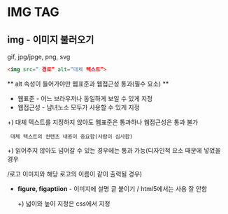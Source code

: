 # IMG TAG

## img - 이미지 불러오기

gif, jpg/jpge, png, svg

```html
<img src=“ 경로” alt=“대체 텍스트”>
```

** alt 속성이 들어가야만 웹표준과 웹접근성 통과(필수 요소) **

- 웹표준 - 어느 브라우저나 동일하게 보일 수 있게 지정
- 웹접근성 - 남녀노소 모두가 사용할 수 있게 지정

+) 대체 텍스트를 지정하지 않아도 웹표준은 통과하나 웹접근성은 통과 불가

     대체 텍스트의 컨텐츠 내용이 중요함(사람이 심사함)

+) 읽어주지 않아도 넘어갈 수 있는 경우에는 통과 가능(디자인적 요소 때문에 넣었을 경우

/로고 이미지와 해당 로고의 이름이 같이 출력될 경우)

- **figure, figaptiion** - 이미지에 설명 글 붙이기 / html5에서는 사용 잘 안함
    
    +) 넓이와 높이 지정은 css에서 지정
